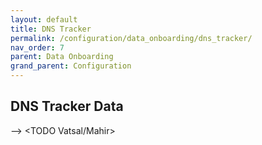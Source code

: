 ```yaml
---
layout: default
title: DNS Tracker
permalink: /configuration/data_onboarding/dns_tracker/
nav_order: 7
parent: Data Onboarding
grand_parent: Configuration
---
```


## **DNS Tracker Data**

--> <TODO Vatsal/Mahir>